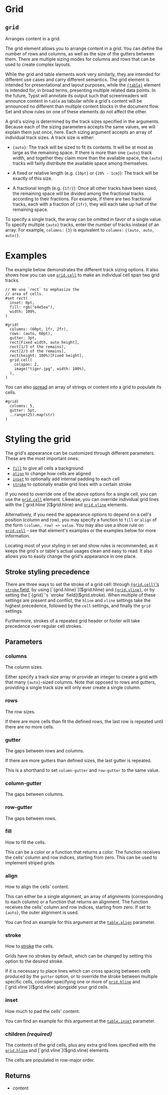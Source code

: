 # Grid

## `grid`

Arranges content in a grid.

The grid element allows you to arrange content in a grid. You can define the
number of rows and columns, as well as the size of the gutters between them.
There are multiple sizing modes for columns and rows that can be used to
create complex layouts.

While the grid and table elements work very similarly, they are intended for
different use cases and carry different semantics. The grid element is
intended for presentational and layout purposes, while the
[`{table}`]($table) element is intended for, in broad terms, presenting
multiple related data points. In the future, Typst will annotate its output
such that screenreaders will announce content in `table` as tabular while a
grid's content will be announced no different than multiple content blocks
in the document flow. Set and show rules on one of these elements do not
affect the other.

A grid's sizing is determined by the track sizes specified in the arguments.
Because each of the sizing parameters accepts the same values, we will
explain them just once, here. Each sizing argument accepts an array of
individual track sizes. A track size is either:

- `{auto}`: The track will be sized to fit its contents. It will be at most
  as large as the remaining space. If there is more than one `{auto}` track
  width, and together they claim more than the available space, the `{auto}`
  tracks will fairly distribute the available space among themselves.

- A fixed or relative length (e.g. `{10pt}` or `{20% - 1cm}`): The track
  will be exactly of this size.

- A fractional length (e.g. `{1fr}`): Once all other tracks have been sized,
  the remaining space will be divided among the fractional tracks according
  to their fractions. For example, if there are two fractional tracks, each
  with a fraction of `{1fr}`, they will each take up half of the remaining
  space.

To specify a single track, the array can be omitted in favor of a single
value. To specify multiple `{auto}` tracks, enter the number of tracks
instead of an array. For example, `columns:` `{3}` is equivalent to
`columns:` `{(auto, auto, auto)}`.

# Examples
The example below demonstrates the different track sizing options. It also
shows how you can use [`grid.cell`]($grid.cell) to make an individual cell
span two grid tracks.

```example
// We use `rect` to emphasize the
// area of cells.
#set rect(
  inset: 8pt,
  fill: rgb("e4e5ea"),
  width: 100%,
)

#grid(
  columns: (60pt, 1fr, 2fr),
  rows: (auto, 60pt),
  gutter: 3pt,
  rect[Fixed width, auto height],
  rect[1/3 of the remains],
  rect[2/3 of the remains],
  rect(height: 100%)[Fixed height],
  grid.cell(
    colspan: 2,
    image("tiger.jpg", width: 100%),
  ),
)
```

You can also [spread]($arguments/#spreading) an array of strings or content
into a grid to populate its cells.

```example
#grid(
  columns: 5,
  gutter: 5pt,
  ..range(25).map(str)
)
```

# Styling the grid
The grid's appearance can be customized through different parameters. These
are the most important ones:

- [`fill`]($grid.fill) to give all cells a background
- [`align`]($grid.align) to change how cells are aligned
- [`inset`]($grid.inset) to optionally add internal padding to each cell
- [`stroke`]($grid.stroke) to optionally enable grid lines with a certain
  stroke

If you need to override one of the above options for a single cell, you can
use the [`grid.cell`]($grid.cell) element. Likewise, you can override
individual grid lines with the [`grid.hline`]($grid.hline) and
[`grid.vline`]($grid.vline) elements.

Alternatively, if you need the appearance options to depend on a cell's
position (column and row), you may specify a function to `fill` or `align`
of the form `(column, row) => value`. You may also use a show rule on
[`grid.cell`]($grid.cell) - see that element's examples or the examples
below for more information.

Locating most of your styling in set and show rules is recommended, as it
keeps the grid's or table's actual usages clean and easy to read. It also
allows you to easily change the grid's appearance in one place.

## Stroke styling precedence
There are three ways to set the stroke of a grid cell: through
[`{grid.cell}`'s `stroke` field]($grid.cell.stroke), by using
[`{grid.hline}`]($grid.hline) and [`{grid.vline}`]($grid.vline), or by
setting the [`{grid}`'s `stroke` field]($grid.stroke). When multiple of
these settings are present and conflict, the `hline` and `vline` settings
take the highest precedence, followed by the `cell` settings, and finally
the `grid` settings.

Furthermore, strokes of a repeated grid header or footer will take
precedence over regular cell strokes.

## Parameters

### columns 

The column sizes.

Either specify a track size array or provide an integer to create a grid
with that many `{auto}`-sized columns. Note that opposed to rows and
gutters, providing a single track size will only ever create a single
column.

### rows 

The row sizes.

If there are more cells than fit the defined rows, the last row is
repeated until there are no more cells.

### gutter 

The gaps between rows and columns.

If there are more gutters than defined sizes, the last gutter is
repeated.

This is a shorthand to set `column-gutter` and `row-gutter` to the same
value.

### column-gutter 

The gaps between columns.

### row-gutter 

The gaps between rows.

### fill 

How to fill the cells.

This can be a color or a function that returns a color. The function
receives the cells' column and row indices, starting from zero. This can
be used to implement striped grids.



### align 

How to align the cells' content.

This can either be a single alignment, an array of alignments
(corresponding to each column) or a function that returns an alignment.
The function receives the cells' column and row indices, starting from
zero. If set to `{auto}`, the outer alignment is used.

You can find an example for this argument at the
[`table.align`]($table.align) parameter.

### stroke 

How to [stroke]($stroke) the cells.

Grids have no strokes by default, which can be changed by setting this
option to the desired stroke.

If it is necessary to place lines which can cross spacing between cells
produced by the `gutter` option, or to override the stroke between
multiple specific cells, consider specifying one or more of
[`grid.hline`]($grid.hline) and [`grid.vline`]($grid.vline) alongside
your grid cells.



### inset 

How much to pad the cells' content.

You can find an example for this argument at the
[`table.inset`]($table.inset) parameter.

### children *(required)*

The contents of the grid cells, plus any extra grid lines specified
with the [`grid.hline`]($grid.hline) and [`grid.vline`]($grid.vline)
elements.

The cells are populated in row-major order.

## Returns

- content

